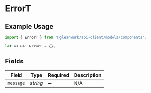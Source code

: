 # ErrorT

## Example Usage

```typescript
import { ErrorT } from "@gleanwork/api-client/models/components";

let value: ErrorT = {};
```

## Fields

| Field              | Type               | Required           | Description        |
| ------------------ | ------------------ | ------------------ | ------------------ |
| `message`          | *string*           | :heavy_minus_sign: | N/A                |